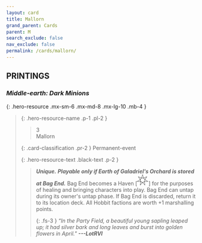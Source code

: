 ```yaml
---
layout: card
title: Mallorn
grand_parent: Cards
parent: M
search_exclude: false
nav_exclude: false
permalink: /cards/mallorn/
---
```


## PRINTINGS


### _Middle-earth: Dark Minions_

{: .hero-resource .mx-sm-6 .mx-md-8 .mx-lg-10 .mb-4 }
> {: .hero-resource-name .p-1 .pl-2 }
> > <div class="card-mp">3</div>
> > <div class="card-name">Mallorn</div>
>
> {: .card-classification .pr-2 }
> Permanent-event
>
> {: .hero-resource-text .black-text .p-2 }
> > _**Unique.**_ ***Playable only if Earth of Galadriel's Orchard is stored at Bag End.*** Bag End becomes a Haven \[![](/assets/images/free-haven.svg)] for the purposes of healing and bringing characters into play. Bag End can untap during its owner's untap phase. If Bag End is discarded, return it to its location deck. All Hobbit factions are worth +1 marshalling points. 
> > 
> > {: .fs-3 } 
> > _“In the Party Field, a beautiful young sapling leaped up; it had silver bark and long leaves and burst into golden flowers in April."_ ***---&#65279;LotRVI*** 
> 
